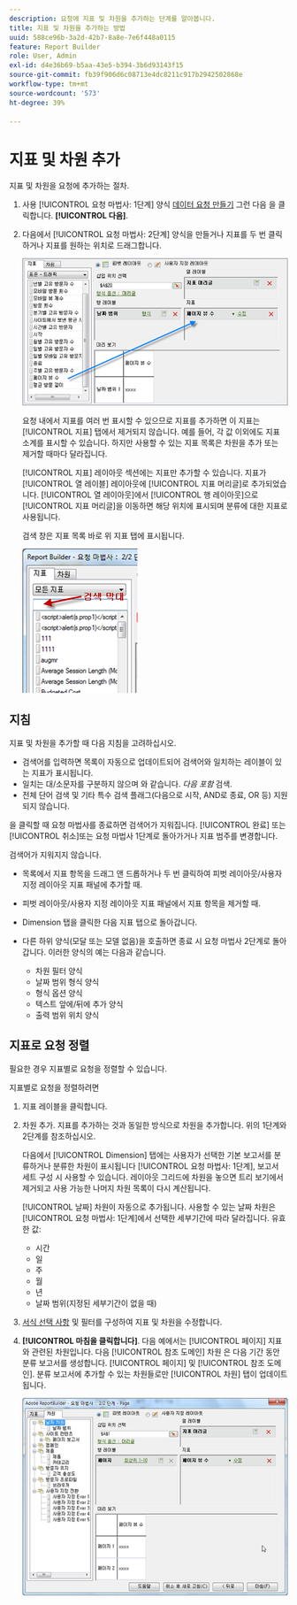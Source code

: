 ```yaml
---
description: 요청에 지표 및 차원을 추가하는 단계를 알아봅니다.
title: 지표 및 차원을 추가하는 방법
uuid: 588ce96b-3a2d-42b7-8a8e-7e6f448a0115
feature: Report Builder
role: User, Admin
exl-id: d4e36b69-b5aa-43e5-b394-3b6d93143f15
source-git-commit: fb39f906d6c08713e4dc8211c917b2942502868e
workflow-type: tm+mt
source-wordcount: '573'
ht-degree: 39%

---
```


# 지표 및 차원 추가

지표 및 차원을 요청에 추가하는 절차.

1. 사용 [!UICONTROL 요청 마법사: 1단계] 양식 [데이터 요청 만들기](/help/analyze/report-builder/data-requests/data-requests.md)  그런 다음 을 클릭합니다. **[!UICONTROL 다음]**.
1. 다음에서 [!UICONTROL 요청 마법사: 2단계] 양식을 만들거나 지표를 두 번 클릭하거나 지표를 원하는 위치로 드래그합니다.

   ![요청 마법사 를 보여 주는 스크린샷: 지표 목록에서 원하는 페이지 보기 섹션을 가리키는 화살표가 있는 2단계.](assets/adding_metrics.png)

   요청 내에서 지표를 여러 번 표시할 수 있으므로 지표를 추가하면 이 지표는 [!UICONTROL 지표] 탭에서 제거되지 않습니다. 예를 들어, 각 값 이외에도 지표 소계를 표시할 수 있습니다. 하지만 사용할 수 있는 지표 목록은 차원을 추가 또는 제거할 때마다 달라집니다.

   [!UICONTROL 지표] 레이아웃 섹션에는 지표만 추가할 수 있습니다. 지표가 [!UICONTROL 열 레이블] 레이아웃에 [!UICONTROL 지표 머리글]로 추가되었습니다. [!UICONTROL 열 레이아웃]에서 [!UICONTROL 행 레이아웃]으로 [!UICONTROL 지표 머리글]을 이동하면 해당 위치에 표시되며 분류에 대한 지표로 사용됩니다.

   검색 창은 지표 목록 바로 위 지표 탭에 표시됩니다.

   ![지표 검색 막대를 보여 주는 스크린샷입니다.](assets/search_bar_metric.png)

## 지침

지표 및 차원을 추가할 때 다음 지침을 고려하십시오.

* 검색어를 입력하면 목록이 자동으로 업데이트되어 검색어와 일치하는 레이블이 있는 지표가 표시됩니다.
* 일치는 대/소문자를 구분하지 않으며 와 같습니다. *다음 포함* 검색.
* 전체 단어 검색 및 기타 특수 검색 플래그(다음으로 시작, AND로 종료, OR 등) 지원되지 않습니다.

을 클릭할 때 요청 마법사를 종료하면 검색어가 지워집니다. [!UICONTROL 완료] 또는 [!UICONTROL 취소]또는 요청 마법사 1단계로 돌아가거나 지표 범주를 변경합니다.

검색어가 지워지지 않습니다.

* 목록에서 지표 항목을 드래그 앤 드롭하거나 두 번 클릭하여 피벗 레이아웃/사용자 지정 레이아웃 지표 패널에 추가할 때.
* 피벗 레이아웃/사용자 지정 레이아웃 지표 패널에서 지표 항목을 제거할 때.
* Dimension 탭을 클릭한 다음 지표 탭으로 돌아갑니다.
* 다른 하위 양식(모달 또는 모델 없음)을 호출하면 종료 시 요청 마법사 2단계로 돌아갑니다. 이러한 양식의 예는 다음과 같습니다.

   * 차원 필터 양식
   * 날짜 범위 형식 양식
   * 형식 옵션 양식
   * 텍스트 앞에/뒤에 추가 양식
   * 출력 범위 위치 양식

## 지표로 요청 정렬

필요한 경우 지표별로 요청을 정렬할 수 있습니다.

지표별로 요청을 정렬하려면

1. 지표 레이블을 클릭합니다.
1. 차원 추가. 지표를 추가하는 것과 동일한 방식으로 차원을 추가합니다. 위의 1단계와 2단계를 참조하십시오.

   다음에서 [!UICONTROL Dimension] 탭에는 사용자가 선택한 기본 보고서를 분류하거나 분류한 차원이 표시됩니다 [!UICONTROL 요청 마법사: 1단계], 보고서 세트 구성 시 사용할 수 있습니다. 레이아웃 그리드에 차원을 놓으면 트리 보기에서 제거되고 사용 가능한 나머지 차원 목록이 다시 계산됩니다.

   [!UICONTROL 날짜] 차원이 자동으로 추가됩니다. 사용할 수 있는 날짜 차원은 [!UICONTROL 요청 마법사: 1단계]에서 선택한 세부기간에 따라 달라집니다. 유효한 값:

   * 시간
   * 일
   * 주
   * 월
   * 년
   * 날짜 범위(지정된 세부기간이 없을 때)

1. [서식 선택 사항](/help/analyze/report-builder/layout/t-format-display-headers.md) 및 필터를 구성하여 지표 및 차원을 수정합니다.
1. **[!UICONTROL 마침을 클릭합니다]**.
다음 예에서는 [!UICONTROL 페이지] 지표와 관련된 차원입니다. 다음 [!UICONTROL 참조 도메인] 차원 은 다음 기간 동안 분류 보고서를 생성합니다. [!UICONTROL 페이지] 및 [!UICONTROL 참조 도메인]. 분류 보고서에 추가할 수 있는 차원들로만 [!UICONTROL 차원] 탭이 업데이트됩니다.

   ![지표와 관련된 차원을 보여 주는 스크린샷입니다.](assets/page_pageview_02.png)

